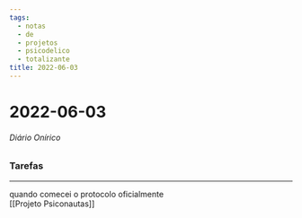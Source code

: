 ```yaml
---
tags:
  - notas
  - de
  - projetos
  - psicodelico
  - totalizante
title: 2022-06-03  
---
```


# 2022-06-03  

###### Diário Onírico

### Tarefas

---

quando comecei o protocolo oficialmente  
[[Projeto Psiconautas]]
